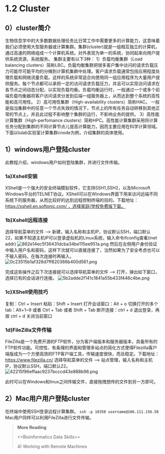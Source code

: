 # 1.2 Cluster
## 0）cluster简介
生物信息学中的大多数数据处理任务比日常工作中需要更多的计算能力，这意味着我们必须使用大型服务器或计算集群。集群(cluster)就是一组相互独立的计算机，通过高速的网络组成一个计算机系统。对外表现为单一的系统，协同起来向用户提供系统资源，系统服务。
集群主要有以下3种：
1）负载均衡集群（Load balancing clusters）简称LBC。负载均衡集群把很多客户集中访问的请求负载压力可能尽可能平均的分摊到计算机集群中处理。客户请求负载通常包括应用程度处理负载和网络流量负载。这样的系统非常适合向使用同一组应用程序为大量用户提供服务。每个节点都可以承担一定的访问请求负载压力，并且可以实现访问请求在各节点之间动态分配，以实现负载均衡。负载均衡运行时，一般通过一个或多个前端负载均衡器将客户访问请求分发到后端一组服务器上，从而达到整个系统的高性能和高可用性。
2）高可用性集群（High-availability clusters）简称HAC。 一般是指当集群中的任意一个节点失效的情况下，节点上的所有任务自动转移到其他正常的节点上，并且此过程不影响整个集群的运行，不影响业务的提供。
3）高性能计算集群（High-perfomance clusters）简称HPC。高性能计算集群采用将计算任务分配到集群的不同计算节点儿提高计算能力，因而主要应用在科学计算领域。
下面以lulab实验室计算集群cnode为例，介绍集群的具体使用。
## 1）windows用户登陆cluster
此教程介绍，windows用户如何登陆集群，并进行文件传输。
### 1a)Xshell安装
XShell是一个强大的安全终端模拟软件，它支持SSH1,SSH2，以及Microsoft Windows平台的TELNET协议。XShell可以在Windows界面下用来访问远端不同系统下的服务器，从而比较好的达到远程控制终端的目的。下载地址：https://xshell.en.softonic.com/ ，选择家庭/学校免费版下载。
### 1b)Xshell远程连接
选择导航菜单的文件 --> 新建，输入名称和主机IP，协议默认SSH，端口默认22，如果不知道主机IP可以登录虚拟机的Linux系统，输入命令ifconfig查看(inet addr)
![862e14ec5f36431dcba34be115ee951a.png](en-resource://database/1030:1)
然后在左侧用户身份验证中输入用户名和密码，这样下次就可以直接连接了，当然如果为了安全考虑也可以不输入密码，在每次连接时再输入。
![0c23515b1af328d7ff820366b400d561.png](en-resource://database/1032:1)

完成这些操作之后下次连接就可以选择导航菜单的文件 --> 打开，弹出如下窗口，选择已有的会话进行连接。
![5b2adde2f141c1841a55b433f446c4be.png](en-resource://database/1034:1)
### 1c)XShell使用技巧
复制：Ctrl + Insert
粘贴：Shift + Insert
打开会话窗口：Alt + o
切换打开的多个tab：Alt+1~9 或者 Ctrl + Tab 或者 Shift + Tab
断开连接：ctrl + d 退出登录，再按 ctrl + d 关闭当前窗口
### 1d)FileZilla文件传输

FileZilla是一个免费开源的FTP软件，分为客户端版本和服务器版本，具备所有的FTP软件功能。可控性、有条理的界面和管理多站点的简化方式使得Filezilla客户端版成为一个方便高效的FTP客户端工具，传输速度很快，而且稳定。下载地址：https://www.filezilla.cn/
选择导航菜单的文件 --> 站点管理，输入名称和主机IP，协议默认SSH，端口默认22。
![42215f96effaac9237bcccd43e888b96.png](en-resource://database/1038:1)

此时可以在Windows和linux之间传输文件，直接拖拽想传的文件到另一方即可。

## 2）Mac用户用户登陆cluster
在终端中使用SSH登录远程计算集群。
`
ssh -p 10358 username@166.111.156.58
`
Mac用户同样可以利用FileZilla进行文件传输。

> **More Reading**
>
> &lt;&lt;Bioinformatics Data Skills&gt;&gt;
>
> 4\) Working with Remote Machines
